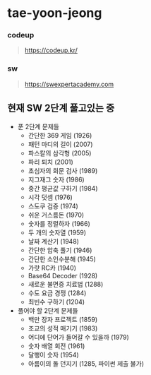 # tae-yoon-jeong

### codeup
> https://codeup.kr/

### sw
> https://swexpertacademy.com



## 현재 SW 2단계 풀고있는 중
* 푼 2단계 문제들
  * 간단한 369 게임 (1926)
  * 패턴 마디의 길이 (2007)
  * 파스칼의 삼각형 (2005)
  * 파리 퇴치 (2001)
  * 초심자의 회문 검사 (1989)
  * 지그재그 숫자 (1986)
  * 중간 평균값 구하기 (1984)
  * 시각 덧셈 (1976)
  * 스도쿠 검증 (1974)
  * 쉬운 거스름돈 (1970)
  * 숫자를 정렬하자 (1966)
  * 두 개의 숫자열 (1959)
  * 날짜 계산기 (1948)
  * 간단한 압축 풀기 (1946)
  * 간단한 소인수분해 (1945)
  * 가랏 RC카 (1940)
  * Base64 Decoder (1928)
  * 새로운 불면증 치료법 (1288)
  * 수도 요금 경쟁 (1284)
  * 최빈수 구하기 (1204)
* 풀어야 할 2단계 문제들
  * 백만 장자 프로젝트 (1859)
  * 조교의 성적 매기기 (1983)
  * 어디에 단어가 들어갈 수 있을까 (1979)
  * 숫자 배열 회전 (1961)
  * 달팽이 숫자 (1954)
  * 아름이의 돌 던지기 (1285, 파이썬 제출 불가)

  
